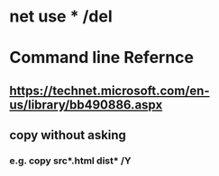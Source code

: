 # net use * /del

# Command line Refernce
## https://technet.microsoft.com/en-us/library/bb490886.aspx
## copy without asking
### e.g. copy src\*.html dist\* /Y